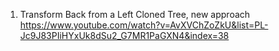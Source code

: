 

1. Transform Back from a Left Cloned Tree, new approach
https://www.youtube.com/watch?v=AvXVChZoZkU&list=PL-Jc9J83PIiHYxUk8dSu2_G7MR1PaGXN4&index=38